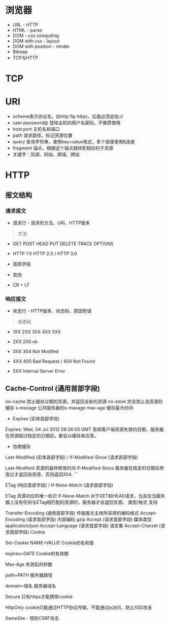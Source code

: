 # 浏览器

- URL - HTTP
- HTML - parse
- DOM - css computing
- DOM with css - layout
- DOM with position - render
- Bitmap
- TCP与HTTP

# TCP

# URI

- scheme表示协议名，如http ftp https，后面必须追加://
- user:password@ 登陆主机的用户名密码，不推荐使用
- host:port 主机名和端口
- path 请求路径，标记资源位置
- query 查询字符串，使用key=value格式，多个直接使用&连接
- fragment 锚点，根据这个锚点跳转到相应的子资源
- 关键字：同源、同站、跨域、跨站

# HTTP

## 报文结构

### 请求报文

- 请求行 - 请求的方法、URI、HTTP版本

> 方法

- GET POST HEAD PUT DELETE TRACE OPTIONS

- HTTP 1.1/ HTTP 2.0 / HTTP 3.0

- 首部字段

- 其他

- CR + LF

### 响应报文

- 状态行 - HTTP版本、状态码、原因短语

> 状态码 
- 1XX 2XX 3XX 4XX 5XX

- 2XX 200 ok
- 3XX 304 Not Modifed
- 4XX 400 Bad Request / 404 Not Found

- 5XX Internal Server Error


## Cache-Control (通用首部字段)

no-cache 禁止缓存过期的资源，并返回全新的资源
no-store 完全禁止该资源的缓存
s-maxage 公共服务器的s-maxage
max-age 缓存最大时间


- Expires (实体首部字段)

Expires: Wed, 04 Jul 2012 08:26:05 GMT 告知客户端资源失效的日期，服务器在资源超过指定的日期前，都会以缓存来应答。


- 协商缓存

Last-Modified (实体首部字段) / If-Modified-Since (请求首部字段)

Last-Modifeid 资源的最终修改时间 If-Modified-Since 服务器在给定的日期后修改过才返回该资源，否则返回304. ```

ETag (响应首部字段) / If-None-Match (请求首部字段)

ETag 资源对应的唯一标识
If-None-Match 对于GET和HEAD请求，当且仅当服务器上没有任何与ETag相匹配的资源时，服务器才会返回资源。
类型/格式 支持

Transfer-Encoding (通用首部字段) 传输报文主体所采用的编码格式
Accept-Encoding (请求首部字段) 内容编码 gzip
Accept (请求首部字段) 媒体类型 application/json
Accept-Language (请求首部字段) 语言集
Accept-Charset (请求首部字段)
Cookie

Set-Cookie
NAME=VALUE Cookie的名和值

expires=DATE Cookie的有效期

Max-Age 失效前的秒数

path=PATH 服务器路径

domain=域名 服务器域名

Secure 只有https才能携带cookie

HttpOnly cookie只能通过HTTP协议传输，不能通过js访问，防止XSS攻击

SameSite - 预防CSRF攻击